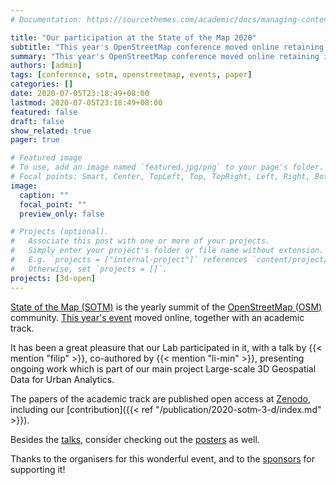 ```yaml
---
# Documentation: https://sourcethemes.com/academic/docs/managing-content/

title: "Our participation at the State of the Map 2020"
subtitle: "This year's OpenStreetMap conference moved online retaining its full spirit"
summary: "This year's OpenStreetMap conference moved online retaining its full spirit"
authors: [admin]
tags: [conference, sotm, openstreetmap, events, paper]
categories: []
date: 2020-07-05T23:18:49+08:00
lastmod: 2020-07-05T23:18:49+08:00
featured: false
draft: false
show_related: true
pager: true

# Featured image
# To use, add an image named `featured.jpg/png` to your page's folder.
# Focal points: Smart, Center, TopLeft, Top, TopRight, Left, Right, BottomLeft, Bottom, BottomRight.
image:
  caption: ""
  focal_point: ""
  preview_only: false

# Projects (optional).
#   Associate this post with one or more of your projects.
#   Simply enter your project's folder or file name without extension.
#   E.g. `projects = ["internal-project"]` references `content/project/deep-learning/index.md`.
#   Otherwise, set `projects = []`.
projects: [3d-open]
---
```


[State of the Map (SOTM)](https://stateofthemap.org) is the yearly summit of the [OpenStreetMap (OSM)](https://www.openstreetmap.org) community.
[This year's event](https://2020.stateofthemap.org) moved online, together with an academic track.

It has been a great pleasure that our Lab participated in it, with a talk by {{< mention "filip" >}}, co-authored by {{< mention "li-min" >}}, presenting ongoing work  which is part of our main project Large-scale 3D Geospatial Data for Urban Analytics.

The papers of the academic track are published open access at [Zenodo](https://zenodo.org/communities/sotm-2020/), including our [contribution]({{< ref "/publication/2020-sotm-3-d/index.md" >}}).

Besides the [talks](https://2020.stateofthemap.org/programme/), consider checking out the [posters](https://2020.stateofthemap.org/posters/) as well.

Thanks to the organisers for this wonderful event, and to the [sponsors](https://2020.stateofthemap.org/#sponsors) for supporting it!

